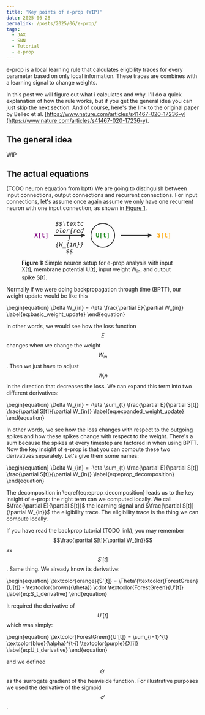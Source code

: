 ```yaml
---
title: 'Key points of e-prop (WIP)'
date: 2025-06-28
permalink: /posts/2025/06/e-prop/
tags:
  - JAX
  - SNN
  - Tutorial
  - e-prop
---
```


e-prop is a local learning rule that calculates eligbility traces for every parameter based on only local information. These traces are combines with a learning signal to change weights.

In this post we will figure out what i calculates and why. I'll do a quick explanation of how the rule works, but if you get the general idea you can just skip the next section. And of course, here's the link to the original paper by Bellec et al. [https://www.nature.com/articles/s41467-020-17236-y](https://www.nature.com/articles/s41467-020-17236-y).

## The general idea
WIP

## The actual equations
(TODO neuron equation from bptt) We are going to distinguish between input connections, output connections and recurrent connections. For input connections, let's assume once again assume we only have one recurrent neuron with one input connection, as shown in [Figure 1](#fig:eprop_neuron_diagram).

<figure id="fig:eprop_neuron_diagram">
<style>
.e-prop-diagram {
    display: flex;
    align-items: center;
    justify-content: center;
    gap: 15px;
    margin: 2em auto;
    font-family: monospace;
    font-size: 1.1em;
    width: 100%;
    text-align: center;
}
.neuron-circle {
    width: 60px;
    height: 60px;
    border-radius: 50%;
    border: 2px solid #333;
    display: flex;
    align-items: center;
    justify-content: center;
}
.connection-arrow {
    position: relative;
    width: 80px;
    height: 2px;
    background-color: #333;
}
.connection-arrow::after {
    content: '';
    position: absolute;
    right: -1px;
    top: -4px;
    width: 0;
    height: 0;
    border-top: 5px solid transparent;
    border-bottom: 5px solid transparent;
    border-left: 10px solid #333;
}
.connection-label {
    position: absolute;
    width: 100%;
    text-align: center;
    top: -2.5em;
    font-style: italic;
}
</style>
<div class="e-prop-diagram">
    <span style="color: purple; font-weight: bold;">X[t]</span>
    <div class="connection-arrow">
        <div class="connection-label">$$\textcolor{red}{W_{in}}$$</div>
    </div>
    <div class="neuron-circle" style="color: ForestGreen; font-weight: bold;">U[t]</div>
    <div class="connection-arrow"></div>
    <span style="color: orange; font-weight: bold;">S[t]</span>
</div>
<figcaption><strong>Figure 1:</strong> Simple neuron setup for e-prop analysis with input X[t], membrane potential U[t], input weight W<sub>in</sub>, and output spike S[t].</figcaption>
</figure>


Normally if we were doing backpropagation through time (BPTT), our weight update would be like this

\begin{equation}
\Delta W_{in} = -\eta \frac{\partial E}{\partial W_{in}}
\label{eq:basic_weight_update}
\end{equation}

in other words, we would see how the loss function $$E$$ changes when we change the weight $$W_{in}$$. Then we just have to adjust $$W_in$$ in the direction that decreases the loss. We can expand this term into two different derivatives:

\begin{equation}
\Delta W_{in} = -\eta \sum_{t} \frac{\partial E}{\partial S[t]} \frac{\partial S[t]}{\partial W_{in}}
\label{eq:expanded_weight_update}
\end{equation}

In other words, we see how the loss changes with respect to the outgoing spikes and how these spikes change with respect to the weight. There's a sum because the spikes at every timestep are factored in when using BPTT. Now the key insight of e-prop is that you can compute these two derivatives separately. Let's give them some names:

\begin{equation}
\Delta W_{in} = -\eta \sum_{t} \frac{\partial E}{\partial S[t]} \frac{\partial S[t]}{\partial W_{in}}
\label{eq:eprop_decomposition}
\end{equation}
 

The decomposition in \eqref{eq:eprop_decomposition} leads us to the key insight of e-prop: the right term can we computed locally. We call $\frac{\partial E}{\partial S[t]}$ the learning signal and $\frac{\partial S[t]}{\partial W_{in}}$ the eligibility trace. The eligibility trace is the thing we can compute locally. 

If you have read the backprop tutorial (TODO link), you may remember $$\frac{\partial S[t]}{\partial W_{in}}$$ as $$S'[t]$$. Same thing. We already know its derivative:

\begin{equation}
\textcolor{orange}{S'[t]} = \Theta'(\textcolor{ForestGreen}{U[t]} - \textcolor{brown}{\theta}) \cdot \textcolor{ForestGreen}{U'[t]}
\label{eq:S_t_derivative}
\end{equation}


It required the derivative of $$U'[t]$$ which was simply:

\begin{equation}
\textcolor{ForestGreen}{U'[t]} = \sum_{i=1}^{t} \textcolor{blue}{\alpha}^{t-i} \textcolor{purple}{X[i]}
\label{eq:U_t_derivative}
\end{equation}


and we defined $$\Theta'$$ as the surrogate gradient of the heaviside function. For illustrative purposes we used the derivative of the sigmoid $$\sigma'$$.